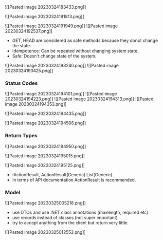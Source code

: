 ![[Pasted image 20230324183433.png]]

![[Pasted image 20230324191813.png]]

![[Pasted image 20230324191949.png]]
![[Pasted image 20230324192537.png]]
- GET, HEAD are considered as safe methods because they donot change the state.
- Idempotence: Can be repeated without changing system state.
- Safe: Doesn't change state of the system.

![[Pasted image 20230324193240.png]]
![[Pasted image 20230324193425.png]]

### Status Codes

![[Pasted image 20230324194101.png]]
![[Pasted image 20230324194223.png]]
![[Pasted image 20230324194313.png]]
![[Pasted image 20230324194353.png]]

![[Pasted image 20230324194435.png]]

![[Pasted image 20230324194506.png]]

### Return Types

![[Pasted image 20230324194950.png]]

![[Pasted image 20230324195015.png]]

![[Pasted image 20230324195125.png]]

- IActionResult, ActionResult(Generic) List(Generic).
- In terms of API documentation ActionResult is recommended.

### Model

![[Pasted image 20230325005218.png]]
- use DTOs and use .NET class annotations (maxlength, required etc)
- use records instead of classes (not super important)
- try to accept anything from the client but return very little.

![[Pasted image 20230325012553.png]]
